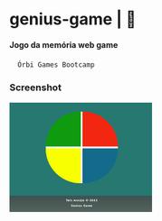 # genius-game | :hugs: 
#### Jogo da memória web game
      Órbi Games Bootcamp 

### Screenshot
<img width="50%" src="/public/assets/genius-game.png">
